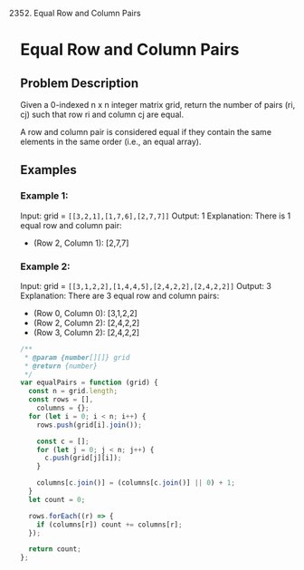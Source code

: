2352. Equal Row and Column Pairs

# Equal Row and Column Pairs

## Problem Description

Given a 0-indexed n x n integer matrix grid, return the number of pairs (ri, cj) such that row ri and column cj are equal.

A row and column pair is considered equal if they contain the same elements in the same order (i.e., an equal array).

## Examples

### Example 1:

Input: grid = `[[3,2,1],[1,7,6],[2,7,7]]`
Output: 1
Explanation: There is 1 equal row and column pair:

- (Row 2, Column 1): [2,7,7]

### Example 2:

Input: grid = `[[3,1,2,2],[1,4,4,5],[2,4,2,2],[2,4,2,2]]`
Output: 3
Explanation: There are 3 equal row and column pairs:

- (Row 0, Column 0): [3,1,2,2]
- (Row 2, Column 2): [2,4,2,2]
- (Row 3, Column 2): [2,4,2,2]

```js
/**
 * @param {number[][]} grid
 * @return {number}
 */
var equalPairs = function (grid) {
  const n = grid.length;
  const rows = [],
    columns = {};
  for (let i = 0; i < n; i++) {
    rows.push(grid[i].join());

    const c = [];
    for (let j = 0; j < n; j++) {
      c.push(grid[j][i]);
    }

    columns[c.join()] = (columns[c.join()] || 0) + 1;
  }
  let count = 0;

  rows.forEach((r) => {
    if (columns[r]) count += columns[r];
  });

  return count;
};
```
